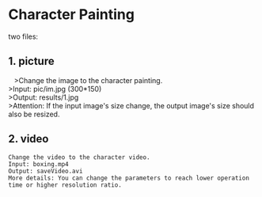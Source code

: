 # Character Painting
two files:

## 1. picture
    >Change the image to the character painting.  
    >Input: pic/im.jpg (300*150)  
    >Output: results/1.jpg  
    >Attention: If the input image's size change, the output image's size should also be resized.  

## 2. video
    
    Change the video to the character video.
    Input: boxing.mp4
    Output: saveVideo.avi
    More details: You can change the parameters to reach lower operation time or higher resolution ratio.
